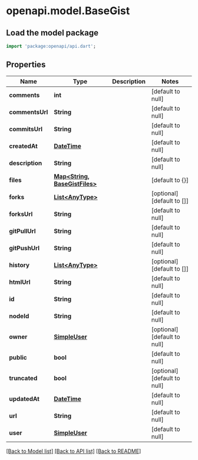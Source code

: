 # openapi.model.BaseGist

## Load the model package
```dart
import 'package:openapi/api.dart';
```

## Properties
Name | Type | Description | Notes
------------ | ------------- | ------------- | -------------
**comments** | **int** |  | [default to null]
**commentsUrl** | **String** |  | [default to null]
**commitsUrl** | **String** |  | [default to null]
**createdAt** | [**DateTime**](DateTime.md) |  | [default to null]
**description** | **String** |  | [default to null]
**files** | [**Map&lt;String, BaseGistFiles&gt;**](BaseGistFiles.md) |  | [default to {}]
**forks** | [**List&lt;AnyType&gt;**](AnyType.md) |  | [optional] [default to []]
**forksUrl** | **String** |  | [default to null]
**gitPullUrl** | **String** |  | [default to null]
**gitPushUrl** | **String** |  | [default to null]
**history** | [**List&lt;AnyType&gt;**](AnyType.md) |  | [optional] [default to []]
**htmlUrl** | **String** |  | [default to null]
**id** | **String** |  | [default to null]
**nodeId** | **String** |  | [default to null]
**owner** | [**SimpleUser**](SimpleUser.md) |  | [optional] [default to null]
**public** | **bool** |  | [default to null]
**truncated** | **bool** |  | [optional] [default to null]
**updatedAt** | [**DateTime**](DateTime.md) |  | [default to null]
**url** | **String** |  | [default to null]
**user** | [**SimpleUser**](SimpleUser.md) |  | [default to null]

[[Back to Model list]](../README.md#documentation-for-models) [[Back to API list]](../README.md#documentation-for-api-endpoints) [[Back to README]](../README.md)



